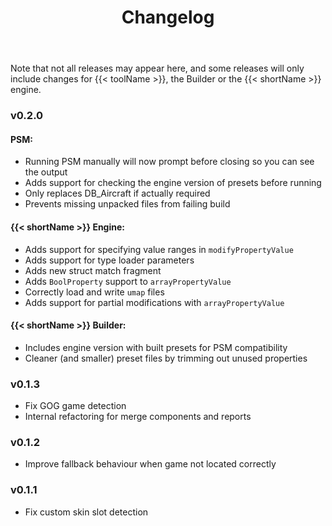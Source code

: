 ﻿---
title: "Changelog"
weight: 99
---

Note that not all releases may appear here, and some releases will only include changes for {{< toolName >}}, the Builder or the {{< shortName >}} engine.

### v0.2.0

#### PSM: 
- Running PSM manually will now prompt before closing so you can see the output
- Adds support for checking the engine version of presets before running
- Only replaces DB_Aircraft if actually required
- Prevents missing unpacked files from failing build

#### {{< shortName >}} Engine:
- Adds support for specifying value ranges in `modifyPropertyValue`
- Adds support for type loader parameters
- Adds new struct match fragment
- Adds `BoolProperty` support to `arrayPropertyValue`
- Correctly load and write `umap` files
- Adds support for partial modifications with `arrayPropertyValue`

#### {{< shortName >}} Builder:
- Includes engine version with built presets for PSM compatibility
- Cleaner (and smaller) preset files by trimming out unused properties

### v0.1.3

- Fix GOG game detection
- Internal refactoring for merge components and reports

### v0.1.2

- Improve fallback behaviour when game not located correctly

### v0.1.1

- Fix custom skin slot detection
